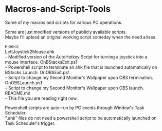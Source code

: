 # Macros-and-Script-Tools
Some of my macros and scripts for various PC operations.

Some are just modified versions of publicly available scripts.                                                                                          </br>
Maybe I'll upload an original working script someday when the need arises.

Filelist:                       </br>
LeftJoystick2Mouse.ahk          </br>- Modified version of the AutoHotkey Script for turning a joystick into a mouse interface.
OnBStacksExit.ps1               </br>- Powershell script to terminate an ahk file that is launched automatically on BStacks Launch.
OnOBSExit.ps1                   </br>- Script to change my Second Monitor's Wallpaper upon OBS termination.
OnOBSLaunch.ps1                 </br>- Script to change my Second Monitor's Wallpaper upon OBS launch.
README.md                       </br>- This file you are reading right now.

Powershell scripts are auto-run by PC events through Window's Task Scheduler.                                                                           </br>
".ahk" files do not need a powershell script to be automatically launched on Task Scheduler's trigger.
